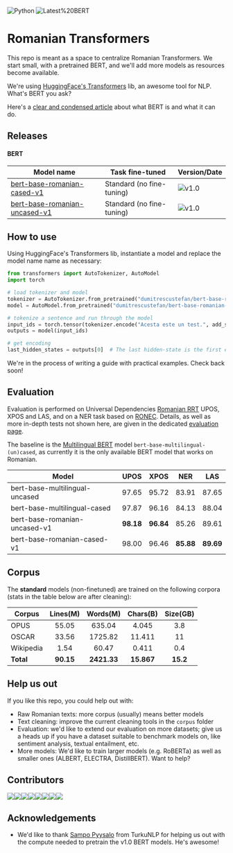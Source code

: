 ![Python](https://img.shields.io/badge/Python-3-brightgreen)
![Latest%20BERT](https://img.shields.io/badge/Latest%20BERT-v1.0-informational)

# Romanian Transformers

This repo is meant as a space to centralize Romanian Transformers.
We start small, with a pretrained BERT, and we'll add more models as resources become available. 

We're using [HuggingFace's Transformers](https://github.com/huggingface/transformers) lib, an awesome tool for NLP. What's BERT you ask? 

Here's a [clear and condensed article](https://skok.ai/2020/05/11/Top-Down-Introduction-to-BERT.html) about what BERT is and what it can do. 

## Releases

#### BERT

| Model name                    	| Task fine-tuned               	| Version/Date       	|
|-------------------------------	|--------------------------	|--------------------	|
| [bert-base-romanian-cased-v1](https://huggingface.co/dumitrescustefan/bert-base-romanian-cased-v1)   	    | Standard (no fine-tuning) 	| ![v1.0](https://img.shields.io/badge/v1.0-21%20Apr%202020-ff6666) 	|
| [bert-base-romanian-uncased-v1](https://huggingface.co/dumitrescustefan/bert-base-romanian-uncased-v1) 	| Standard (no fine-tuning) 	| ![v1.0](https://img.shields.io/badge/v1.0-21%20Apr%202020-ff6666) 	|

## How to use

Using HuggingFace's Transformers lib, instantiate a model and replace the model name name as necessary:
```python
from transformers import AutoTokenizer, AutoModel
import torch

# load tokenizer and model
tokenizer = AutoTokenizer.from_pretrained("dumitrescustefan/bert-base-romanian-cased-v1")
model = AutoModel.from_pretrained("dumitrescustefan/bert-base-romanian-cased-v1")

# tokenize a sentence and run through the model
input_ids = torch.tensor(tokenizer.encode("Acesta este un test.", add_special_tokens=True)).unsqueeze(0)  # Batch size 1
outputs = model(input_ids)

# get encoding
last_hidden_states = outputs[0]  # The last hidden-state is the first element of the output tuple
```

We're in the process of writing a guide with practical examples. Check back soon!

## Evaluation

Evaluation is performed on Universal Dependencies [Romanian RRT](https://universaldependencies.org/treebanks/ro_rrt/index.html) UPOS, XPOS and LAS, and on a NER task based on [RONEC](https://github.com/dumitrescustefan/ronec). Details, as well as more in-depth tests not shown here, are given in the dedicated [evaluation page](evaluation/README.md). 

The baseline is the [Multilingual BERT](https://github.com/google-research/bert/blob/master/multilingual.md) model ``bert-base-multilingual-(un)cased``, as currently it is the only available BERT model that works on Romanian.

| Model                          |  UPOS |  XPOS  |  NER  |  LAS  |
|--------------------------------|:-----:|:------:|:-----:|:-----:|
| bert-base-multilingual-uncased | 97.65 |  95.72 | 83.91 | 87.65 |
| bert-base-multilingual-cased   | 97.87 |  96.16 | 84.13 | 88.04 |
| bert-base-romanian-uncased-v1  | **98.18** |  **96.84** | 85.26 | 89.61 |
| bert-base-romanian-cased-v1    | 98.00 |  96.46 | **85.88** | **89.69** |

## Corpus 

The **standard** models (non-finetuned) are trained on the following corpora (stats in the table below are after cleaning):

| Corpus    	| Lines(M) 	| Words(M) 	| Chars(B) 	| Size(GB) 	|
|-----------	|:--------:	|:--------:	|:--------:	|:--------:	|
| OPUS      	|   55.05  	|  635.04  	|   4.045  	|    3.8   	|
| OSCAR     	|   33.56  	|  1725.82 	|  11.411  	|    11    	|
| Wikipedia 	|   1.54   	|   60.47  	|   0.411  	|    0.4   	|
| **Total**     	|   **90.15**  	|  **2421.33** 	|  **15.867**  	|   **15.2**   	|

## Help us out

If you like this repo, you could help out with:
- Raw Romanian texts: more corpus (usually) means better models
- Text cleaning: improve the current cleaning tools in the ``corpus`` folder
- Evaluation: we'd like to extend our evaluation on more datasets; give us a heads up if you have a dataset suitable to benchmark models on, like sentiment analysis, textual entailment, etc. 
- More models: We'd like to train larger models (e.g. RoBERTa) as well as smaller ones (ALBERT, ELECTRA, DistillBERT). Want to help?

## Contributors

[![](https://sourcerer.io/fame/avramandrei/dumitrescustefan/Romanian-Transformers/images/0)](https://sourcerer.io/fame/avramandrei/dumitrescustefan/Romanian-Transformers/links/0)[![](https://sourcerer.io/fame/avramandrei/dumitrescustefan/Romanian-Transformers/images/1)](https://sourcerer.io/fame/avramandrei/dumitrescustefan/Romanian-Transformers/links/1)[![](https://sourcerer.io/fame/avramandrei/dumitrescustefan/Romanian-Transformers/images/2)](https://sourcerer.io/fame/avramandrei/dumitrescustefan/Romanian-Transformers/links/2)[![](https://sourcerer.io/fame/avramandrei/dumitrescustefan/Romanian-Transformers/images/3)](https://sourcerer.io/fame/avramandrei/dumitrescustefan/Romanian-Transformers/links/3)[![](https://sourcerer.io/fame/avramandrei/dumitrescustefan/Romanian-Transformers/images/4)](https://sourcerer.io/fame/avramandrei/dumitrescustefan/Romanian-Transformers/links/4)[![](https://sourcerer.io/fame/avramandrei/dumitrescustefan/Romanian-Transformers/images/5)](https://sourcerer.io/fame/avramandrei/dumitrescustefan/Romanian-Transformers/links/5)[![](https://sourcerer.io/fame/avramandrei/dumitrescustefan/Romanian-Transformers/images/6)](https://sourcerer.io/fame/avramandrei/dumitrescustefan/Romanian-Transformers/links/6)[![](https://sourcerer.io/fame/avramandrei/dumitrescustefan/Romanian-Transformers/images/7)](https://sourcerer.io/fame/avramandrei/dumitrescustefan/Romanian-Transformers/links/7)

## Acknowledgements

- We'd like to thank [Sampo Pyysalo](https://github.com/spyysalo) from TurkuNLP for helping us out with the compute needed to pretrain the v1.0 BERT models. He's awesome!
